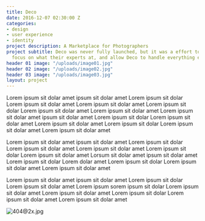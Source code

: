 ```yaml
---
title: Deco
date: 2016-12-07 02:30:00 Z
categories:
- design
- user experience
- identity
project description: A Marketplace for Photographers
project subtitle: Deco was never fully launched, but it was a effort to allow photographers
  focus on what their experts at, and allow Deco to handle everything else.
header 01 image: "/uploads/image01.jpg"
header 02 image: "/uploads/image02.jpg"
header 03 image: "/uploads/image03.jpg"
layout: project
---
```


Lorem ipsum sit dolar amet ipsum sit dolar amet Lorem ipsum sit dolar Lorem ipsum sit dolar amet Lorem ipsum sit dolar amet Lorem ipsum sit dolar Lorem ipsum sit dolar amet Lorem ipsum sit dolar amet Lorem ipsum sit dolar amet ipsum sit dolar amet Lorem ipsum sit dolar Lorem ipsum sit dolar amet Lorem ipsum sit dolar amet Lorem ipsum sit dolar Lorem ipsum sit dolar amet Lorem ipsum sit dolar amet

Lorem ipsum sit dolar amet ipsum sit dolar amet Lorem ipsum sit dolar Lorem ipsum sit dolar amet Lorem ipsum sit dolar amet Lorem ipsum sit dolar Lorem ipsum sit dolar amet Lorsum sit dolar amet ipsum sit dolar amet Lorem ipsum sit dolar Lorem dolar amet Lorem ipsum sit dolar Lorem ipsum sit dolar amet Lorem ipsum sit dolar amet

Lorem ipsum sit dolar amet ipsum sit dolar amet Lorem ipsum sit dolar Lorem ipsum sit dolar amet Lorem ipsum sorem ipsum sit dolar Lorem ipsum sit dolar amet Lorem ipsum sit dolar amet Lorem ipsum sit dolar Lorem ipsum sit dolar amet Lorem ipsum sit dolar amet

![404@2x.jpg](/uploads/404@2x.jpg)
